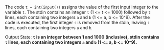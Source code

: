 The code `t = int(input())` assigns the value of the first input integer to the variable `t`. The stdin contains an integer `t` (1 <= t <= 1000) followed by `t` lines, each containing two integers `a` and `b` (1 <= a, b <= 10^9). After the code is executed, the first integer `t` is removed from the stdin, leaving `t` lines, each containing two integers `a` and `b`.

Output State: **`t` is an integer between 1 and 1000 (inclusive), stdin contains `t` lines, each containing two integers `a` and `b` (1 <= a, b <= 10^9).**